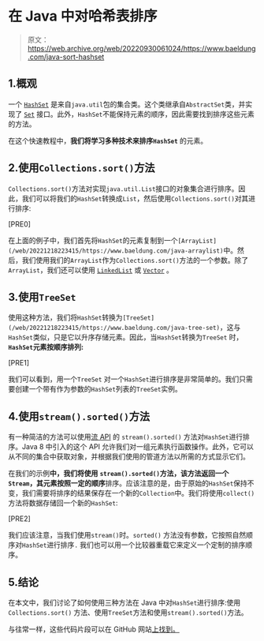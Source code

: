 # 在 Java 中对哈希表排序

> 原文：<https://web.archive.org/web/20220930061024/https://www.baeldung.com/java-sort-hashset>

## 1.概观

一个 [`HashSet`](/web/20221218223415/https://www.baeldung.com/java-hashset) 是来自`java.util`包的集合类。这个类继承自`AbstractSet`类，并实现了 [`Set`](/web/20221218223415/https://www.baeldung.com/java-set-operations) 接口。此外，`HashSet`不能保持元素的顺序，因此需要找到排序这些元素的方法。

在这个快速教程中，**我们将学习多种技术来排序`HashSet`** 的元素。

## 2.使用`Collections.sort()`方法

`Collections.sort()`方法对实现`java.util.List`接口的对象集合进行排序。因此，我们可以将我们的`HashSet`转换成`List`，然后使用`Collections.sort()`对其进行排序:

[PRE0]

在上面的例子中，我们首先将`HashSet`的元素复制到一个`[ArrayList](/web/20221218223415/https://www.baeldung.com/java-arraylist)`中。然后，我们使用我们的`ArrayList`作为`Collections.sort()`方法的一个参数。除了`ArrayList`，我们还可以使用 [`LinkedList`](/web/20221218223415/https://www.baeldung.com/java-linkedlist) 或 [`Vector`](/web/20221218223415/https://www.baeldung.com/java-arraylist-vs-vector#vector) 。

## 3.使用`TreeSet`

使用这种方法，我们将`HashSet`转换为`[TreeSet](/web/20221218223415/https://www.baeldung.com/java-tree-set)`，这与`HashSet`类似，只是它以升序存储元素。因此，当`HashSet`转换为`TreeSet` 时，**`HashSet`元素按顺序排列:**

[PRE1]

我们可以看到，用一个`TreeSet` 对一个`HashSet`进行排序是非常简单的。我们只需要创建一个带有作为参数的`HashSet`列表的`TreeSet`实例。

## 4.使用`stream().sorted()`方法

有一种简洁的方法可以使用[流 API](/web/20221218223415/https://www.baeldung.com/java-8-streams) 的 `stream().sorted()` 方法对`HashSet`进行排序。Java 8 中引入的这个 API 允许我们对一组元素执行函数操作。此外，它可以从不同的集合中获取对象，并根据我们使用的管道方法以所需的方式显示它们。

在我们的示例**中，我们将使用** **`stream().sorted()`方法，该方法返回一个`Stream`，其元素按照一定的顺序**排序。应该注意的是，由于原始的`HashSet`保持不变，我们需要将排序的结果保存在一个新的`Collection`中。我们将使用`collect()`方法将数据存储回一个新的`HashSet`:

[PRE2]

我们应该注意，当我们使用`stream()`时。`sorted()` 方法没有参数，它按照自然顺序对`HashSet`进行排序`.` 我们也可以用一个比较器重载它来定义一个定制的排序顺序。

## 5.结论

在本文中，我们讨论了如何使用三种方法在 Java 中对`HashSet`进行排序:使用`Collections.sort()` 方法、使用`TreeSet`方法和使用`stream().sorted()`方法。

与往常一样，这些代码片段可以在 GitHub 网站[上找到。](https://web.archive.org/web/20221218223415/https://github.com/eugenp/tutorials/tree/master/core-java-modules/core-java-collections-4)